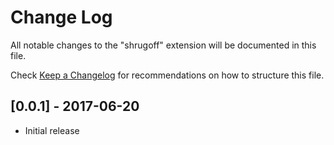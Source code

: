 # Change Log

All notable changes to the "shrugoff" extension will be documented in this file.

Check [Keep a Changelog](http://keepachangelog.com/) for recommendations on how to structure this file.

## [0.0.1] - 2017-06-20
- Initial release
